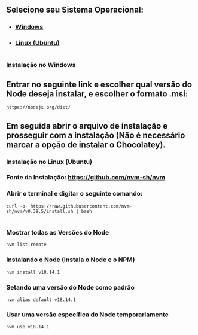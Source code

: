 ## **Selecione seu Sistema Operacional:**

- ### [Windows](#windows)
- ### [Linux (Ubuntu)](#ubuntu)

#

### <a id="windows">Instalação no Windows</a>

## Entrar no seguinte link e escolher qual versão do Node deseja instalar, e escolher o formato .msi:
```
https://nodejs.org/dist/
```

## Em seguida abrir o arquivo de instalação e prosseguir com a instalação (Não é necessário marcar a opção de instalar o Chocolatey).

### <a id="ubuntu">Instalação no Linux (Ubuntu)</a>

### Fonte da Instalação: https://github.com/nvm-sh/nvm

### Abrir o terminal e digitar o seguinte comando:
```
curl -o- https://raw.githubusercontent.com/nvm-sh/nvm/v0.39.5/install.sh | bash
```

#

### Mostrar todas as Versões do Node
```
nvm list-remote
```

### Instalando o Node (Instala o Node e o NPM)
```
nvm install v18.14.1
```

### Setando uma versão do Node como padrão
```
nvm alias default v18.14.1
```

### Usar uma versão específica do Node temporariamente
```
nvm use v18.14.1
```